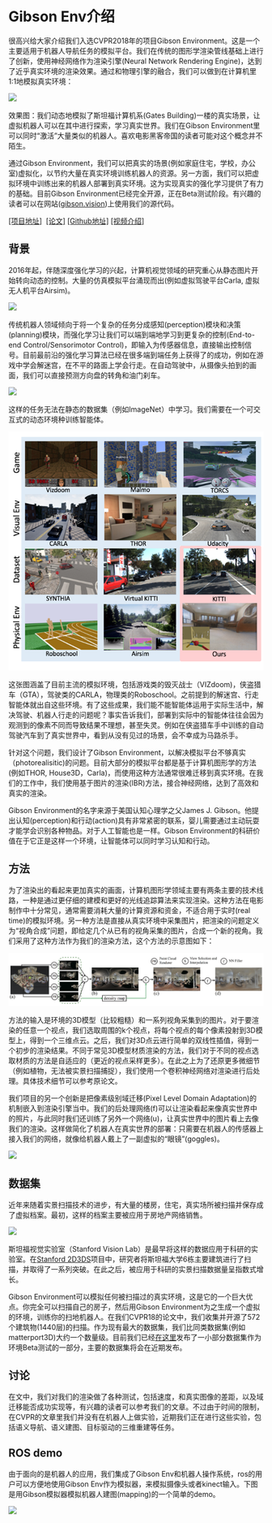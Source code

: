 Gibson Env介绍
==========
很高兴给大家介绍我们入选CVPR2018年的项目Gibson Environment。这是一个主要适用于机器人导航任务的模拟平台。我们在传统的图形学渲染管线基础上进行了创新，使用神经网络作为渲染引擎(Neural Network Rendering Engine)，达到了近乎真实环境的渲染效果。通过和物理引擎的融合，我们可以做到在计算机里1:1地模拟真实环境： 

![](https://raw.githubusercontent.com/StanfordVL/GibsonEnv/master/misc/ui.gif)

效果图：我们动态地模拟了斯坦福计算机系(Gates Building)一楼的真实场景，让虚拟机器人可以在其中进行探索，学习真实世界。我们在Gibson Environment里可以同时“激活”大量类似的机器人。喜欢电影黑客帝国的读者可能对这个概念并不陌生。

通过Gibson Environment，我们可以把真实的场景(例如家庭住宅，学校，办公室)虚拟化，以节约大量在真实环境训练机器人的资源。另一方面，我们可以把虚拟环境中训练出来的机器人部署到真实环境。这为实现真实的强化学习提供了有力的基础。目前Gibson Environment已经完全开源，正在Beta测试阶段。有兴趣的读者可以在网站([gibson.vision](http://gibson.vision))上使用我们的源代码。

[[项目地址]](http://gibson.vision)  [[论文]](http://gibson.vision/Gibson_CVPR2018.pdf) [[Github地址]](https://github.com/StanfordVL/GibsonEnv) [[视频介绍]](https://www.youtube.com/watch?v=KdxuZjemyjc)

## 背景
2016年起，伴随深度强化学习的兴起，计算机视觉领域的研究重心从静态图片开始转向动态的控制。大量的仿真模拟平台涌现而出(例如虚拟驾驶平台Carla, 虚拟无人机平台Airsim)。

![](https://hsto.org/web/8d6/0b2/d87/8d60b2d875ab4206a47bc2f1e19eb53e.gif)

传统机器人领域倾向于将一个复杂的任务分成感知(perception)模块和决策(planning)模块，而强化学习让我们可以端到端地学习到更复杂的控制(End-to-end Control/Sensorimotor Control)，即输入为传感器信息，直接输出控制信号。目前最前沿的强化学习算法已经在很多端到端任务上获得了的成功，例如在游戏中学会解迷宫，在不平的路面上学会行走。在自动驾驶中，从摄像头拍到的画面，我们可以直接预测方向盘的转角和油门刹车。

![](https://storage.googleapis.com/deepmind-live-cms/documents/ezgif.com-resize_8knzk3G.gif)

这样的任务无法在静态的数据集（例如ImageNet）中学习。我们需要在一个可交互式的动态环境种训练智能体。

![test](envs.png) 

这张图涵盖了目前主流的模拟环境，包括游戏类的毁灭战士（VIZdoom)，侠盗猎车（GTA），驾驶类的CARLA，物理类的Roboschool。之前提到的解迷宫、行走智能体就出自这些环境。有了这些成果，我们能不能智能体运用于实际生活中，解决驾驶、机器人行走的问题呢？事实告诉我们，部署到实际中的智能体往往会因为观测到的像素不同而导致结果不理想，甚至失灵。例如在侠盗猎车手中训练的自动驾驶汽车到了真实世界中，看到从没有见过的场景，会不幸成为马路杀手。

针对这个问题，我们设计了Gibson Environment，以解决模拟平台不够真实（photorealisitic)的问题。目前大部分的模拟平台都是基于计算机图形学的方法(例如THOR, House3D，Carla)，而使用这种方法通常很难迁移到真实环境。在我们的工作中，我们使用基于图片的渲染(IBR)方法，接合神经网络，达到了高效和真实的渲染。

Gibson Environment的名字来源于美国认知心理学之父James J. Gibson。他提出认知(perception)和行动(action)具有非常紧密的联系，婴儿需要通过主动玩耍才能学会识别各种物品。对于人工智能也是一样。Gibson Environment的科研价值在于它正是这样一个环境，让智能体可以同时学习认知和行动。


## 方法

为了渲染出的看起来更加真实的画面，计算机图形学领域主要有两条主要的技术线路，一种是通过更仔细的建模和更好的光线追踪算法来实现渲染。这种方法在电影制作中十分常见，通常需要消耗大量的计算资源和资金，不适合用于实时(real time)的模拟环境。另一种方法是直接从真实环境中采集图片，把渲染的问题定义为“视角合成”问题，即给定几个从已有的视角采集的图片，合成一个新的视角。我们采用了这种方法作为我们的渲染方法，这个方法的示意图如下：

![](method.jpg)

方法的输入是环境的3D模型（比较粗糙）和一系列视角采集到的图片。对于要渲染的任意一个视点，我们选取周围的k个视点，将每个视点的每个像素投射到3D模型上，得到一个三维点云。之后，我们对3D点云进行简单的双线性插值，得到一个初步的渲染结果。不同于常见3D模型材质渲染的方法，我们对于不同的视点选取材质的方法是自适应的（更近的视点采样更多）。在此之上为了还原更多微细节（例如植物，无法被实景扫描捕捉），我们使用一个卷积神经网络对渲染进行后处理。具体技术细节可以参考原论文。

我们项目的另一个创新是把像素级别域迁移(Pixel Level Domain Adaptation)的机制嵌入到渲染引擎当中。我们的后处理网络(f)可以让渲染看起来像真实世界中的照片，与此同时我们还训练了另外一个网络(u)，让真实世界中的图片看上去像我们的渲染。这样做简化了机器人在真实世界的部署：只需要在机器人的传感器上接入我们的网络，就像给机器人戴上了一副虚拟的“眼镜”(goggles)。

![](http://gibson.vision/public/img/figure4.jpg)

## 数据集

近年来随着实景扫描技术的进步，有大量的楼房，住宅，真实场所被扫描并保存成了虚拟档案。最初，这样的档案主要被应用于房地产网络销售。

![](http://gibson.vision/public/img/figure1.jpg)

斯坦福视觉实验室（Stanford Vision Lab）是最早将这样的数据应用于科研的实验室。在[Stanford 2D3DS](http://buildingparser.stanford.edu/dataset.html)项目中，研究者将斯坦福大学6栋主要建筑进行了扫描，并取得了一系列突破。在此之后，被应用于科研的实景扫描数据量呈指数式增长。

Gibson Environment可以模拟任何被扫描过的真实环境，这是它的一个巨大优点。你完全可以扫描自己的房子，然后用Gibson Environment为之生成一个虚拟的环境，训练你的扫地机器人。在我们CVPR18的论文中，我们收集并开源了572个建筑物(1440层)的扫描。作为现有最大的数据集，我们比同类数据集(例如matterport3D)大约一个数量级。目前我们已经[在这里](https://github.com/StanfordVL/GibsonEnv)发布了一小部分数据集作为环境Beta测试的一部分，主要的数据集将会在近期发布。

## 讨论

在文中，我们对我们的渲染做了各种测试，包括速度，和真实图像的差距，以及域迁移能否成功实现等，有兴趣的读者可以参考我们的文章。不过由于时间的限制，在CVPR的文章里我们并没有在机器人上做实验，近期我们正在进行这些实验，包括语义导航、语义建图、目标驱动的三维重建等任务。

## ROS demo

由于面向的是机器人的应用，我们集成了Gibson Env和机器人操作系统，ros的用户可以方便地使用Gibson Env作为模拟器，来模拟摄像头或者kinect输入。下图是用Gibson模拟器模拟机器人建图(mapping)的一个简单的demo。

![](https://raw.githubusercontent.com/StanfordVL/GibsonEnv/57e4b8ca08a2363f098d0c742dc35197c0866837/misc/slam.png)
